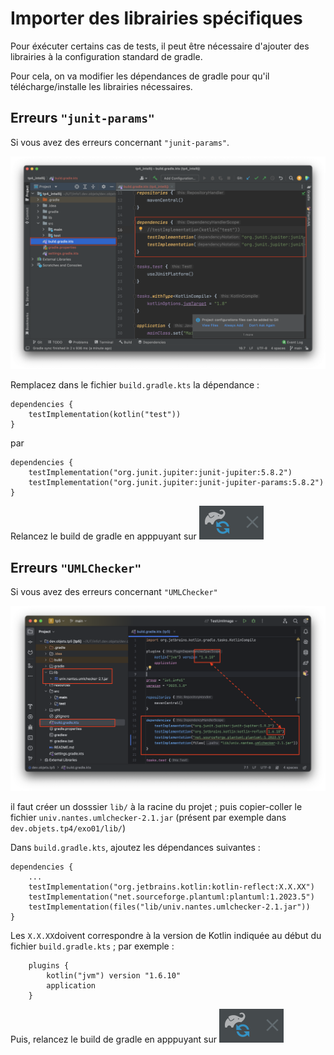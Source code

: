 # Importer des librairies  spécifiques

Pour éxécuter certains cas de tests, il peut être nécessaire d'ajouter des librairies à la configuration standard de gradle.

Pour cela, on va modifier les dépendances de gradle pour qu'il télécharge/installe les librairies nécessaires.


## Erreurs `"junit-params"` 

Si vous avez des erreurs concernant `"junit-params"`.

![junit params](img/junit-params.png)

Remplacez dans le fichier `build.gradle.kts` la dépendance :

	dependencies {
	    testImplementation(kotlin("test"))
	}

par 

	dependencies {
	    testImplementation("org.junit.jupiter:junit-jupiter:5.8.2")
	    testImplementation("org.junit.jupiter:junit-jupiter-params:5.8.2")
	}
	
Relancez le build de gradle en apppuyant sur 
![build gradle](img/gradle.png)


	
	
## Erreurs `"UMLChecker"`

Si vous avez des erreurs concernant `"UMLChecker"`

![uml checker](img/umlchecker.png)

il faut créer un dosssier `lib/` à la racine du projet ; puis copier-coller le fichier `univ.nantes.umlchecker-2.1.jar` (présent par exemple dans `dev.objets.tp4/exo01/lib/`)

Dans `build.gradle.kts`, ajoutez les dépendances suivantes :


	dependencies {
		...
		testImplementation("org.jetbrains.kotlin:kotlin-reflect:X.X.XX")
    	testImplementation("net.sourceforge.plantuml:plantuml:1.2023.5")
    	testImplementation(files("lib/univ.nantes.umlchecker-2.1.jar"))
	}
	
Les `X.X.XX`doivent correspondre à la version de Kotlin indiquée au début du fichier 
`build.gradle.kts` ; par exemple :

		plugins {
		    kotlin("jvm") version "1.6.10"
		    application
		}
	
	
Puis, relancez le build de gradle en apppuyant sur 
![build gradle](img/gradle.png)

